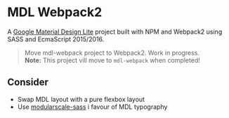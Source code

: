# MDL Webpack2
A [Google Material Design Lite](http://www.getmdl.io/index.html) project built with NPM and Webpack2 using SASS and EcmaScript 2015/2016.

>Move mdl-webpack project to Webpack2.
>Work in progress.<br/>
>**Note:** This project vill move to `mdl-webpack` when completed!

## Consider
* Swap MDL layout with a pure flexbox layout
* Use [modularscale-sass](https://github.com/modularscale/modularscale-sass) i favour of MDL typography
 

